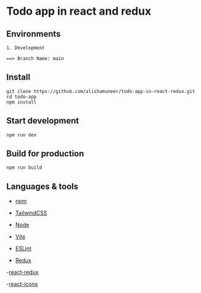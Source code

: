 # Todo app in react and redux

## Environments

```
1. Development

==> Branch Name: main

```

## Install

```
git clone https://github.com/alishamuneer/todo-app-in-react-redux.git
cd todo-app
npm install
```

## Start development

```
npm run dev
```

## Build for production

```
npm run build
```

## Languages & tools

- [npm](https://www.npmjs.com/)

- [TailwindCSS](https://tailwindcss.com/)

- [Node](http://nodejs.org/)

- [Vite](https://vitejs.dev/)

- [ESLint](https://eslint.org/)

- [Redux](https://redux.js.org/)

-[react-redux](https://react-redux.js.org/)

-[react-icons](https://react-icons.github.io/react-icons/)
